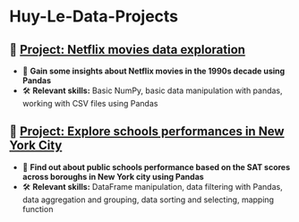 # Huy-Le-Data-Projects

## 🔹 [Project: Netflix movies data exploration](Netflix_movies)
- 🔗 **Gain some insights about Netflix movies in the 1990s decade using Pandas**
- 🛠️ **Relevant skills:**
Basic NumPy, basic data manipulation with pandas, working with CSV files using Pandas

## 🔹 [Project: Explore schools performances in New York City](NYC_Public_Schools_Tests)
- 🔗 **Find out about public schools performance based on the SAT scores across boroughs in New York city using Pandas**
- 🛠️ **Relevant skills:**
DataFrame manipulation, data filtering with Pandas, data aggregation and grouping, data sorting and selecting, mapping function
